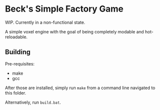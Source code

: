 # Beck's Simple Factory Game

WIP. Currently in a non-functional state.

A simple voxel engine with the goal of being completely modable and hot-reloadable.


## Building

Pre-requisites:
+ make
+ gcc

After those are installed, simply run `make` from a command line navigated to this folder.

Alternatively, run `build.bat`.
